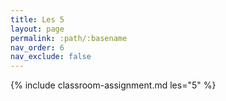 ```yaml
---
title: Les 5
layout: page
permalink: :path/:basename
nav_order: 6
nav_exclude: false
---
```


{% include classroom-assignment.md les="5" %}

